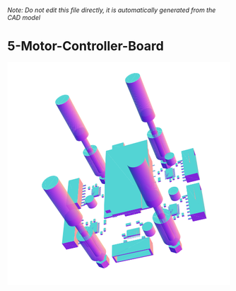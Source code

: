 ###### Note: Do not edit this file directly, it is automatically generated from the CAD model

# 5-Motor-Controller-Board

![](/project.svg)

